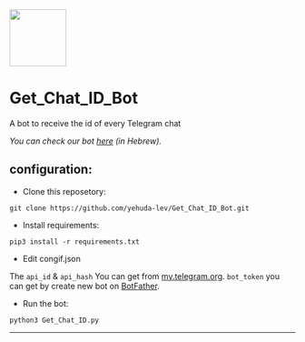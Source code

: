 <img src="https://telegra.ph/file/014d967eab622032e2b46.jpg" width="100" height="100">


# Get_Chat_ID_Bot


A bot to receive the id of every Telegram chat

_You can check our bot [here](https://t.me/GetChatID_ILBOT) (in Hebrew)._

## configuration:
- Clone this reposetory:
```
git clone https://github.com/yehuda-lev/Get_Chat_ID_Bot.git
```
- Install requirements:
```
pip3 install -r requirements.txt
```
- Edit congif.json

The ``api_id`` & ``api_hash`` You can get from [my.telegram.org](https://my.telegram.org). ``bot_token`` you can get by create new bot on [BotFather](https://t.me/BotFather).

- Run the bot:
```
python3 Get_Chat_ID.py
```
---
